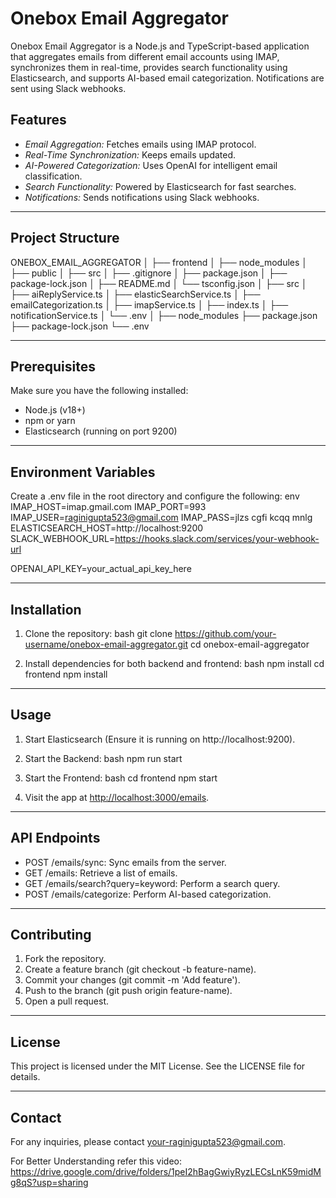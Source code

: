 # Onebox Email Aggregator

Onebox Email Aggregator is a Node.js and TypeScript-based application that aggregates emails from different email accounts using IMAP, synchronizes them in real-time, provides search functionality using Elasticsearch, and supports AI-based email categorization. Notifications are sent using Slack webhooks.

## Features
- *Email Aggregation:* Fetches emails using IMAP protocol.
- *Real-Time Synchronization:* Keeps emails updated.
- *AI-Powered Categorization:* Uses OpenAI for intelligent email classification.
- *Search Functionality:* Powered by Elasticsearch for fast searches.
- *Notifications:* Sends notifications using Slack webhooks.

---

## Project Structure

ONEBOX_EMAIL_AGGREGATOR
│
├── frontend
│   ├── node_modules
│   ├── public
│   ├── src
│   ├── .gitignore
│   ├── package.json
│   ├── package-lock.json
│   ├── README.md
│   └── tsconfig.json
│
├── src
│   ├── aiReplyService.ts
│   ├── elasticSearchService.ts
│   ├── emailCategorization.ts
│   ├── imapService.ts
│   ├── index.ts
│   ├── notificationService.ts
│   └── .env
│
├── node_modules
├── package.json
├── package-lock.json
└── .env


---

## Prerequisites
Make sure you have the following installed:
- Node.js (v18+)
- npm or yarn
- Elasticsearch (running on port 9200)

---

## Environment Variables
Create a .env file in the root directory and configure the following:
env
IMAP_HOST=imap.gmail.com
IMAP_PORT=993
IMAP_USER=raginigupta523@gmail.com
IMAP_PASS=jlzs cgfi kcqq mnlg
ELASTICSEARCH_HOST=http://localhost:9200
SLACK_WEBHOOK_URL=https://hooks.slack.com/services/your-webhook-url

OPENAI_API_KEY=your_actual_api_key_here


---

## Installation
1. Clone the repository:
bash
git clone https://github.com/your-username/onebox-email-aggregator.git
cd onebox-email-aggregator


2. Install dependencies for both backend and frontend:
bash
npm install
cd frontend
npm install


---

## Usage
1. Start Elasticsearch (Ensure it is running on http://localhost:9200).
2. Start the Backend:
bash
npm run start

3. Start the Frontend:
bash
cd frontend
npm start

4. Visit the app at [http://localhost:3000/emails](http://localhost:3000/emails).

---

## API Endpoints
- POST /emails/sync: Sync emails from the server.
- GET /emails: Retrieve a list of emails.
- GET /emails/search?query=keyword: Perform a search query.
- POST /emails/categorize: Perform AI-based categorization.

---

## Contributing
1. Fork the repository.
2. Create a feature branch (git checkout -b feature-name).
3. Commit your changes (git commit -m 'Add feature').
4. Push to the branch (git push origin feature-name).
5. Open a pull request.

---

## License
This project is licensed under the MIT License. See the LICENSE file for details.

---

## Contact
For any inquiries, please contact your-raginigupta523@gmail.com.


For Better Understanding refer this video: https://drive.google.com/drive/folders/1peI2hBagGwiyRyzLECsLnK59midMg8qS?usp=sharing
